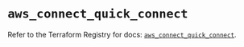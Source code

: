 # `aws_connect_quick_connect`

Refer to the Terraform Registry for docs: [`aws_connect_quick_connect`](https://registry.terraform.io/providers/hashicorp/aws/6.17.0/docs/resources/connect_quick_connect).
